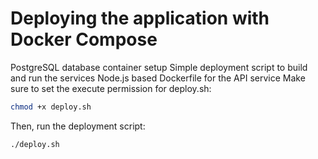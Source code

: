 
# Deploying the application with Docker Compose
PostgreSQL database container setup
Simple deployment script to build and run the services
Node.js based Dockerfile for the API service
Make sure to set the execute permission for deploy.sh:

```bash
chmod +x deploy.sh
```
Then, run the deployment script:
```bash
./deploy.sh
```